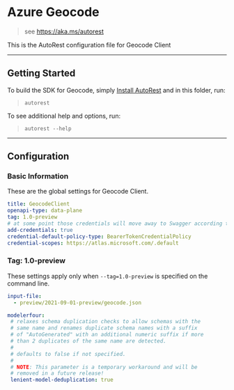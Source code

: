 # Azure Geocode

> see https://aka.ms/autorest

This is the AutoRest configuration file for Geocode Client

---

## Getting Started

To build the SDK for Geocode, simply [Install AutoRest](https://aka.ms/autorest/install) and in this folder, run:

> `autorest`

To see additional help and options, run:

> `autorest --help`

---

## Configuration

### Basic Information

These are the global settings for Geocode Client.

``` yaml
title: GeocodeClient
openapi-type: data-plane
tag: 1.0-preview
# at some point those credentials will move away to Swagger according to [this](https://github.com/Azure/autorest/issues/3718)
add-credentials: true
credential-default-policy-type: BearerTokenCredentialPolicy
credential-scopes: https://atlas.microsoft.com/.default
```


### Tag: 1.0-preview

These settings apply only when `--tag=1.0-preview` is specified on the command line.

``` yaml $(tag) == '1.0-preview'
input-file:
  - preview/2021-09-01-preview/geocode.json
```

``` yaml
modelerfour:
 # relaxes schema duplication checks to allow schemas with the
 # same name and renames duplicate schema names with a suffix
 # of "AutoGenerated" with an additional numeric suffix if more
 # than 2 duplicates of the same name are detected.
 #
 # defaults to false if not specified.
 #
 # NOTE: This parameter is a temporary workaround and will be
 # removed in a future release!
 lenient-model-deduplication: true
```


